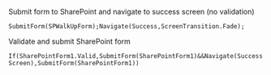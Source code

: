Submit form to SharePoint and navigate to success screen (no validation)

```SubmitForm(SPWalkUpForm);Navigate(Success,ScreenTransition.Fade);```

Validate and submit SharePoint form

```If(SharePointForm1.Valid,SubmitForm(SharePointForm1)&&Navigate(SuccessScreen),SubmitForm(SharePointForm1))```
